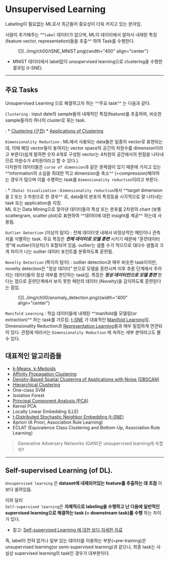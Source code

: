 # Unsupervised Learning

Labeling이 필요없는 ML로서 최근들어 중요성이 더욱 커지고 있는 분야임.

사람이 추가해주는 ^^`label` 데이터가 없으며, 
ML이 데이터에서 알아서 내재된 특징(feature vector, representation)들을 추출^^ 하여 Task를 수행한다.

<figure markdown>
![](../img/ch00/tSNE_MNIST.png){width="400" align="center"}
</figure>

* MNIST 데이터에서 label없이 unsupervised learning으로 clustering을 수행한 결과임 (t-SNE).

---

## 주요 Tasks

Unsupervised Learning 으로 해결하고자 하는 ^^주요 task^^ 는 다음과 같다.

`Clustering`
: input date의 sample들의 내재적인 특징(feature)를 추출하여, 비슷한 sample들끼리 하나의 cluster로 묶는 task.  

: * [Clustering (군집)](../ch07/clustering.md)
    * [Applications of Clustering](https://ds31x.blogspot.com/2023/08/ml-clustering.html) 


`Dimensionality Reduction`
: ML에서 사용되는 data들은 일종의 vector로 표현되는데, 이때 해당 vector들이 놓여지는 vector space의 공간의 차원수를 dimension이라고 부른다(쉽게 말하면 숫자 4개로 구성된 vector는 4차원의 공간에서의 한점을 나타내므로 차원수가 4차원이라고 할 수 있다.).  
다차원의 데이터들은 `curse of dimension`과 같은 문제점이 있기 때문에 가지고 있는 ^^information의 소실을 최대한 막고 dimension을 축소^^ (=compression)해야하는 경우가 많으며 이를 수행하는 task를 `Dimensionality reduction`이라고 부른다.

: * `(Data) Visualization` : `Dimensionality reduction`에서 ^^target dimension을 2 또는 3 차원으로 한 경우^^ 로, data들의 분포의 특징등을 시각적으로 잘 나타내는 task 또는 application을 지칭.  
ML 또는 Data Mining으로 찾아낸 데이터들의 특성 또는 분포를 2차원의 chart (보통 scattergram, scatter plot)로 표현하여 ^^데이터에 대한 insight를 제공^^ 하는데 사용됨.

`Outlier Detection` (이상치 탐지)
: 전체 데이터셋 내에서 비정상적인 패턴이나 관측치를 식별하는 task. 주요 특징은 ***전체 데이터로 모델 훈련*** 시키기 때문에 "훈련데이터셋"에 outlier(이상치)가 포함되어 있음. outlier는 샘플 수가 적으므로 대다수 샘플과 크게 차이가 나는 outlier 데이터 포인트를 분류하도록 훈련됨.

`Novelty Detection` (특이치 탐지)
: outlier detection과 매우 비슷한 task이지만, novelty detection은 "정상 데이터" 만으로 모델을 훈련시켜 이후 추론 단계에서 주어지는 데이터들의 정상 여부를 판단하는 task임. 특징은 ***정상 데이터만으로 모델 훈련*** 한다는 점으로 훈련단계에서 보지 못한 패턴의 데이터 (Novelty)을 감지하도록 훈련된다는 점임.


<figure markdown>
![](../img/ch00/anomaly_detection.png){width="400" align="center"}
</figure>

`Manifold Learning`
: 학습 데이터들에 내재된 ^^manifold를 모델링(or extraction)^^ 하는 task를 가르킴: [t-SNE](../ch07/tSNE.md) 가 대표적인 [Manifold Learning](../ch07/manifold.md)임. 
Dimensionality Reduction과 [Representation Learning](./ch00_00_intro.md#representation-learning-)들과 매우 밀접하게 연관되어 있다. 관점에 따라서는 `Dimensionality Reduction` 에 속하는 세부 분야라고도 볼 수 있다. 

## 대표적인 알고리즘들

* [k-Means, k-Medoids](https://dsaint31.me/mkdocs_site/ML/ch07/clustering/#k-means)
* [Affinity Propagation Clustering](https://dsaint31.me/mkdocs_site/ML/ch07/clustering/#affinity-propagation-clustering)
* [Density-Based Spatial Clustering of Applications with Noise (DBSCAN)](https://dsaint31.me/mkdocs_site/ML/ch07/clustering/#density-based-spatial-clustering-of-applications-with-noise-dbscan)
* [Hierarchical Clustering](../ch07/clustering.md#hierarchical-clustering)
* One-class SVM
* Isolation Forest
* [Principal Component Analysis (PCA)](../ch06/ml_pca.md)
* Kernel PCA
* Locally Linear Embedding (LLE)
* [t-Distributed Stochastic Neighbor Embedding (t-SNE)](../ch07/tSNE.md)
* Apriori (A Priori, Association Rule Learning)
* ECLAT (Equivalence Class Clustering and Bottom-Up, Association Rule Learning)

> Generative Adversary Networks (GAN)은 unsupervised learning에 속할까?

---

## Self-supervised Learning (of DL).

`Unsupervised learning` 은 **dataset에 내재되어있는 feature를 추출하는 데 초점** 이 보다 쏠려있음. 

이와 달리  
`Self-supervised learning`은 **자체적으로 labeling을 수행하고 난 다음에 일반적인 supervised learning으로 해결하는 task (= downstream task)를 수행** 하는 차이가 있다.

* 참고: [Self-supervised Learning 에 대한 보다 자세한 자료](./ch00_24_selfsupervised_learning.md)

즉, label이 전혀 없거나 일부 있는 데이터를 이용하는 부분(=pre-training)은 unsupervised learning(or semi-supervised learning)과 같으나, 최종 task는 사실상 supervised learning의 task인 경우가 대부분이다.


